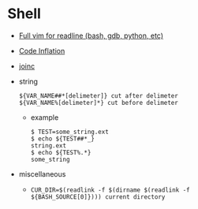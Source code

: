Shell
=====
* [Full vim for readline (bash, gdb, python, etc)](https://github.com/ardagnir/athame)
* [Code Inflation](https://www.computer.org/cms/Computer.org/ComputingNow/issues/2015/04/mso2015020010.pdf)
* [joinc](http://www.joinc.co.kr/modules/moniwiki/wiki.php/Site/Bash)
* string

  ```
  ${VAR_NAME##*[delimeter]} cut after delimeter
  ${VAR_NAME%[delimeter]*} cut before delimeter
  ```
  * example

    ```
    $ TEST=some_string.ext
    $ echo ${TEST##*_}
    string.ext
    $ echo ${TEST%.*}
    some_string
    ```
* miscellaneous
  * `CUR_DIR=$(readlink -f $(dirname $(readlink -f ${BASH_SOURCE[0]}))) current directory`